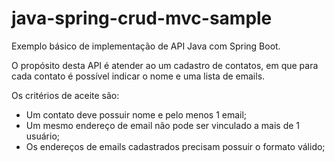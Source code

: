 # java-spring-crud-mvc-sample

Exemplo básico de implementação de API Java com Spring Boot.

O propósito desta API é atender ao um cadastro de contatos, em que para cada contato é possível indicar o nome e uma lista de emails.

Os critérios de aceite são:

- Um contato deve possuir nome e pelo menos 1 email;
- Um mesmo endereço de email não pode ser vinculado a mais de 1 usuário;
- Os endereços de emails cadastrados precisam possuir o formato válido;




